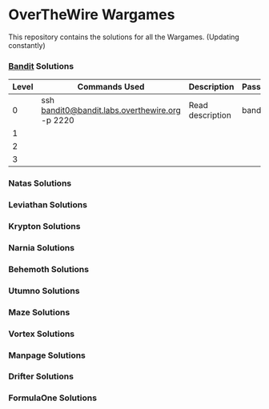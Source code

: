 # OverTheWire Wargames
This repository contains the solutions for all the Wargames. (Updating constantly)

### [Bandit](https://overthewire.org/wargames/bandit/) Solutions
Level| Commands Used | Description   | Password
 --- |---| ---| -----
0| ssh bandit0@bandit.labs.overthewire.org -p 2220 | Read description | bandit0
1| |        
2|
3|

### Natas Solutions
### Leviathan Solutions
### Krypton Solutions
### Narnia Solutions
### Behemoth Solutions
### Utumno Solutions
### Maze Solutions
### Vortex Solutions
### Manpage Solutions
### Drifter Solutions
### FormulaOne Solutions

